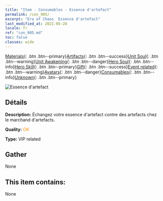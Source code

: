 ```yaml
---
title: "Item - Consumables - Essence d'artefact"
permalink: /con_905/
excerpt: "Era of Chaos  Essence d'artefact"
last_modified_at: 2021-05-28
locale: fr
ref: "con_905.md"
toc: false
classes: wide
---
```

 [Materials](/ItemsFR/){: .btn .btn--primary}[Artifacts](/ItemsFR/Artifacts/){: .btn .btn--success}[Unit Soul](/ItemsFR/UnitSoul/){: .btn .btn--warning}[Unit Awakening](/ItemsFR/UnitAwakening/){: .btn .btn--danger}[Hero Soul](/ItemsFR/HeroSoul/){: .btn .btn--info}[Hero Skill](/ItemsFR/HeroSkill/){: .btn .btn--primary}[Gift](/ItemsFR/Gift/){: .btn .btn--success}[Event related](/ItemsFR/Events/){: .btn .btn--warning}[Avatars](/ItemsFR/Avatars/){: .btn .btn--danger}[Consumables](/ItemsFR/Consumables/){: .btn .btn--info}[Unknown](/ItemsFR/Unknown/){: .btn .btn--primary}

 ![Essence d'artefact](/images/t/i_99.png)

## Détails
 **Description:** Échangez votre essence d'artefact contre des artefacts chez le marchand d'artefacts.

 **Quality:** <span style="color: #FF8C00">OK</span>

 **Type:** VIP related

## Gather

  None

## This item contains:

  None

